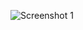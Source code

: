 

![Screenshot 1](https://github.com/ATHARVA1202/Fake-Profile-Detection-SIH/blob/main/Screenshots/Screenshot%202024-04-08%20181826.png)

